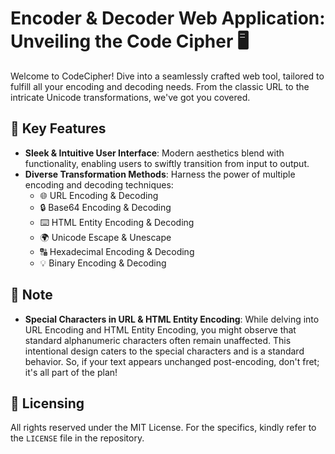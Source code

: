 # Encoder & Decoder Web Application: Unveiling the Code Cipher 🖥️

Welcome to CodeCipher! Dive into a seamlessly crafted web tool, tailored to fulfill all your encoding and decoding needs. From the classic URL to the intricate Unicode transformations, we've got you covered.

## 🌠 Key Features

- **Sleek & Intuitive User Interface**: Modern aesthetics blend with functionality, enabling users to swiftly transition from input to output.
- **Diverse Transformation Methods**: Harness the power of multiple encoding and decoding techniques:
  - 🌐 URL Encoding & Decoding
  - 🔒 Base64 Encoding & Decoding
  - ⌨️ HTML Entity Encoding & Decoding
  - 🌍 Unicode Escape & Unescape
  - 🔠 Hexadecimal Encoding & Decoding
  - 💡 Binary Encoding & Decoding


## 📌 Note

- **Special Characters in URL & HTML Entity Encoding**: While delving into URL Encoding and HTML Entity Encoding, you might observe that standard alphanumeric characters often remain unaffected. This intentional design caters to the special characters and is a standard behavior. So, if your text appears unchanged post-encoding, don't fret; it's all part of the plan!

## 📜 Licensing

All rights reserved under the MIT License. For the specifics, kindly refer to the `LICENSE` file in the repository.
